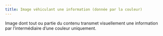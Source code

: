 ```yaml
---
title: Image véhiculant une information (donnée par la couleur)
---
```


Image dont tout ou partie du contenu transmet visuellement une information par l’intermédiaire d’une couleur uniquement.
